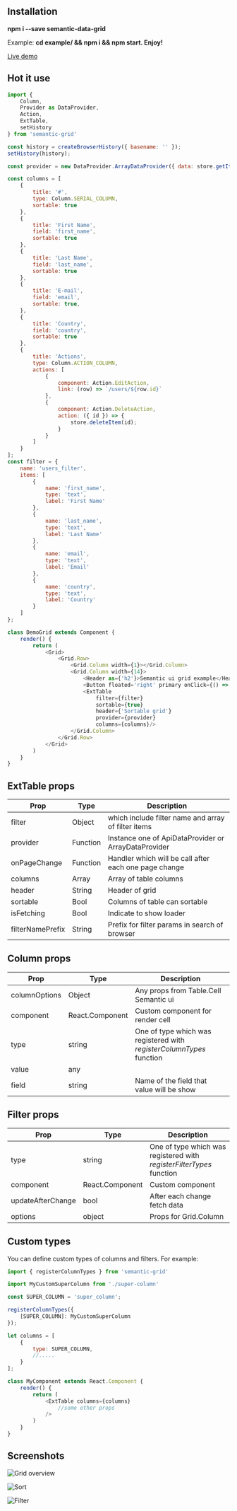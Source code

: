 Installation
-----------

**npm i --save semantic-data-grid**

Example: **cd example/ && npm i && npm start. Enjoy!**

[Live demo](https://qimus.github.io/semantic-ui-grid/)

Hot it use
----------

```javascript
import {
    Column,
    Provider as DataProvider,
    Action,
    ExtTable,
    setHistory
} from 'semantic-grid'

const history = createBrowserHistory({ basename: '' });
setHistory(history);

const provider = new DataProvider.ArrayDataProvider({ data: store.getItems() });

const columns = [
    {
        title: '#',
        type: Column.SERIAL_COLUMN,
        sortable: true
    },
    {
        title: 'First Name',
        field: 'first_name',
        sortable: true
    },
    {
        title: 'Last Name',
        field: 'last_name',
        sortable: true
    },
    {
        title: 'E-mail',
        field: 'email',
        sortable: true,
    },
    {
        title: 'Country',
        field: 'country',
        sortable: true
    },
    {
        title: 'Actions',
        type: Column.ACTION_COLUMN,
        actions: [
            {
                component: Action.EditAction,
                link: (row) => `/users/${row.id}`
            },
            {
                component: Action.DeleteAction,
                action: ({ id }) => {
                    store.deleteItem(id);
                }
            }
        ]
    }
];
const filter = {
    name: 'users_filter',
    items: [
        {
            name: 'first_name',
            type: 'text',
            label: 'First Name'
        },
        {
            name: 'last_name',
            type: 'text',
            label: 'Last Name'
        },
        {
            name: 'email',
            type: 'text',
            label: 'Email'
        },
        {
            name: 'country',
            type: 'text',
            label: 'Country'
        }
    ]
};

class DemoGrid extends Component {
    render() {
        return (
            <Grid>
                <Grid.Row>
                    <Grid.Column width={1}></Grid.Column>
                    <Grid.Column width={14}>
                        <Header as={'h2'}>Semantic ui grid example</Header>
                        <Button floated='right' primary onClick={() => this.props.history.push('/users/new')}>Create</Button>
                        <ExtTable
                            filter={filter}
                            sortable={true}
                            header={'Sortable grid'}
                            provider={provider}
                            columns={columns}/>
                    </Grid.Column>
                </Grid.Row>
            </Grid>
        )
    }
}
```

ExtTable props
-------

|Prop|Type|Description|
|----|----|-----------|
|filter|Object| which include filter name and array of filter items |
|provider|Function| Instance one of ApiDataProvider or ArrayDataProvider|
|onPageChange| Function| Handler which will be call after each one page change|
|columns|Array| Array of table columns|
|header|String| Header of grid|
|sortable|Bool|Columns of table can sortable|
|isFetching|Bool| Indicate to show loader|
|filterNamePrefix|String|Prefix for filter params in search of browser|

Column props
-----

|Prop|Type|Description|
|----|----|-----------|
|columnOptions|Object|Any props from Table.Cell Semantic ui|
|component|React.Component|Custom component for render cell|
|type|string|One of type which was registered with *registerColumnTypes* function|
|value|any||
|field|string|Name of the field that value will be show|

Filter props
-----------

|Prop|Type|Description|
|----|----|-----------|
|type|string|One of type which was registered with *registerFilterTypes* function|
|component|React.Component|Custom component|
|updateAfterChange|bool|After each change fetch data|
|options|object|Props for Grid.Column|

Custom types
------------
You can define custom types of columns and filters.
For example:

```javascript
import { registerColumnTypes } from 'semantic-grid'

import MyCustomSuperColumn from './super-column'

const SUPER_COLUMN = 'super_column';

registerColumnTypes({
    [SUPER_COLUMN]: MyCustomSuperColumn
});

let columns = [
    {
        type: SUPER_COLUMN,
        //.....
    }
];

class MyComponent extends React.Component {
    render() {
        return (
            <ExtTable columns={columns}
                //some other props
            />
        )
    }
}

```

Screenshots
----------
![Grid overview](public/1.png)

![Sort](public/2.png)

![Filter](public/3.png)

